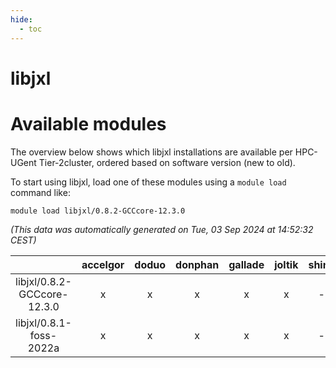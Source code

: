 ```yaml
---
hide:
  - toc
---
```


libjxl
======

# Available modules


The overview below shows which libjxl installations are available per HPC-UGent Tier-2cluster, ordered based on software version (new to old).

To start using libjxl, load one of these modules using a `module load` command like:

```shell
module load libjxl/0.8.2-GCCcore-12.3.0
```

*(This data was automatically generated on Tue, 03 Sep 2024 at 14:52:32 CEST)*  

| |accelgor|doduo|donphan|gallade|joltik|shinx|skitty|
| :---: | :---: | :---: | :---: | :---: | :---: | :---: | :---: |
|libjxl/0.8.2-GCCcore-12.3.0|x|x|x|x|x|-|x|
|libjxl/0.8.1-foss-2022a|x|x|x|x|x|-|x|
